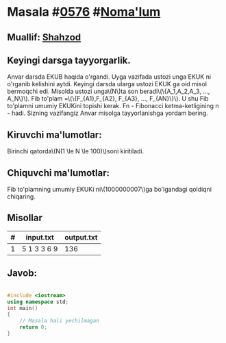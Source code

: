 
<h1>Masala #<a href="https://robocontest.uz/tasks/0576">0576</a> #<a href="https://robocontest.uz/tasks?category=1">Noma'lum</a></h1>
<h2> Muallif: <a href="https://robocontest.uz/profile/shahzod1207">Shahzod</a></h2>
<h2>Keyingi darsga tayyorgarlik.</h2>
<p>Anvar darsda EKUB haqida o'rgandi. Uyga vazifada ustozi unga EKUK ni o'rganib kelishini aytdi. Keyingi darsda ularga ustozi EKUK ga oid misol bermoqchi edi.
Misolda ustozi unga\(N\)ta son beradi\(\{A_1,A_2,A_3, ..., A_N\}\).
Fib to'plam =\(\{F_{A1},F_{A2}, F_{A3}, ..., F_{AN}\}\).
U shu Fib to'plamni umumiy EKUKini topishi kerak.
Fn - Fibonacci ketma-ketligining n - hadi.
Sizning vazifangiz Anvar misolga tayyorlanishga yordam bering.</p>
<h2>Kiruvchi ma'lumotlar:</h2>
<p>Birinchi qatorda\(N(1 \le N \le 100)\)soni kiritiladi.</p>
<h2>Chiquvchi ma'lumotlar:</h2>
<p>Fib to'plamning umumiy EKUKi ni\(1000000007\)ga bo'lgandagi qoldiqni chiqaring.</p>
<h2>Misollar</h2>
<table>
    <thead>
        <tr>
            <th>#</th>
            <th>input.txt</th>
            <th>output.txt</th>
        </tr>
    </thead>
    <tbody>
            <tr>
                <td>1</td>
                <td>5
1
3
3
6
9</td>
                <td>136</td>
            </tr>
    </tbody>
    </table>
    
<h2>Javob:</h2>

######
```cpp
#include <iostream>
using namespace std;
int main()
{
    // Masala hali yechilmagan
    return 0;
}
```
